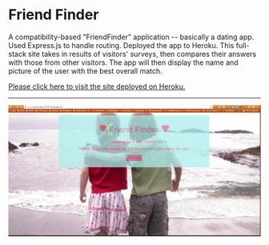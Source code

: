 # Friend Finder

A compatibility-based "FriendFinder" application -- basically a dating app. Used Express.js to handle routing. Deployed the app to Heroku.
This full-stack site takes in results of visitors' surveys, then compares their answers with those from other visitors. 
The app will then display the name and picture of the user with the best overall match.

[Please click here to visit the site deployed on Heroku.](https://secret-waters-42797.herokuapp.com/)

***

![Friend Finder](friendFinder.PNG)
